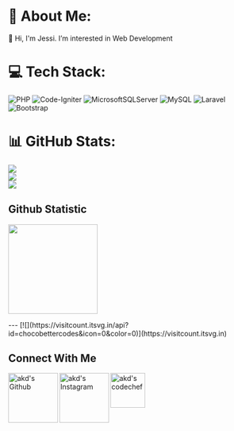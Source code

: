 # 💫 About Me:
👋 Hi, I'm Jessi. I’m interested in Web Development <br>


# 💻 Tech Stack:
![PHP](https://img.shields.io/badge/php-%23777BB4.svg?style=for-the-badge&logo=php&logoColor=white) ![Code-Igniter](https://img.shields.io/badge/CodeIgniter-%23EF4223.svg?style=for-the-badge&logo=codeIgniter&logoColor=white) ![MicrosoftSQLServer](https://img.shields.io/badge/Microsoft%20SQL%20Server-CC2927?style=for-the-badge&logo=microsoft%20sql%20server&logoColor=white) ![MySQL](https://img.shields.io/badge/mysql-4479A1.svg?style=for-the-badge&logo=mysql&logoColor=white) ![Laravel](https://img.shields.io/badge/laravel-%23FF2D20.svg?style=for-the-badge&logo=laravel&logoColor=white) ![Bootstrap](https://img.shields.io/badge/bootstrap-%238511FA.svg?style=for-the-badge&logo=bootstrap&logoColor=white) 
# 📊 GitHub Stats:
![](https://github-readme-stats.vercel.app/api?username=chocobettercodes&theme=dark&hide_border=false&include_all_commits=false&count_private=false)<br/>
![](https://github-readme-streak-stats.herokuapp.com/?user=chocobettercodes&theme=dark&hide_border=false)<br/>
![](https://github-readme-stats.vercel.app/api/top-langs/?username=chocobettercodes&theme=dark&hide_border=false&include_all_commits=false&count_private=false&layout=compact)

## Github Statistic
<p align="left">
<a href="https://github.com/jessiropa">
  <img height="180em" src="https://github-readme-stats-eight-theta.vercel.app/api?username=jessiropa&show_icons=true&theme=algolia&include_all_commits=true&count_private=true"/>
</a>
</p>
---
[![](https://visitcount.itsvg.in/api?id=chocobettercodes&icon=0&color=0)](https://visitcount.itsvg.in)

## Connect With Me
<a href="https://github.com/jessiropa">
  <img align="left" alt="akd's Github" width="100px" src="https://img.shields.io/badge/Github-181717?style=for-the-badge&logo=Github&logoColor=white" />
</a>
<a href="https://www.instagram.com/chocobetter.codes/">
  <img align="left" alt="akd's Instagram" width="100px" src="https://img.shields.io/badge/Instagram-E4405F?style=for-the-badge&logo=instagram&logoColor=white" />
</a>
</a>
<a href="mailto:kristinjessi9700@gmail.com">
  <img align="left" alt="akd's codechef" width="70px" src="https://img.shields.io/badge/Gmail-EA4335?style=for-the-badge&logo=Gmail&logoColor=white" />
</a>

